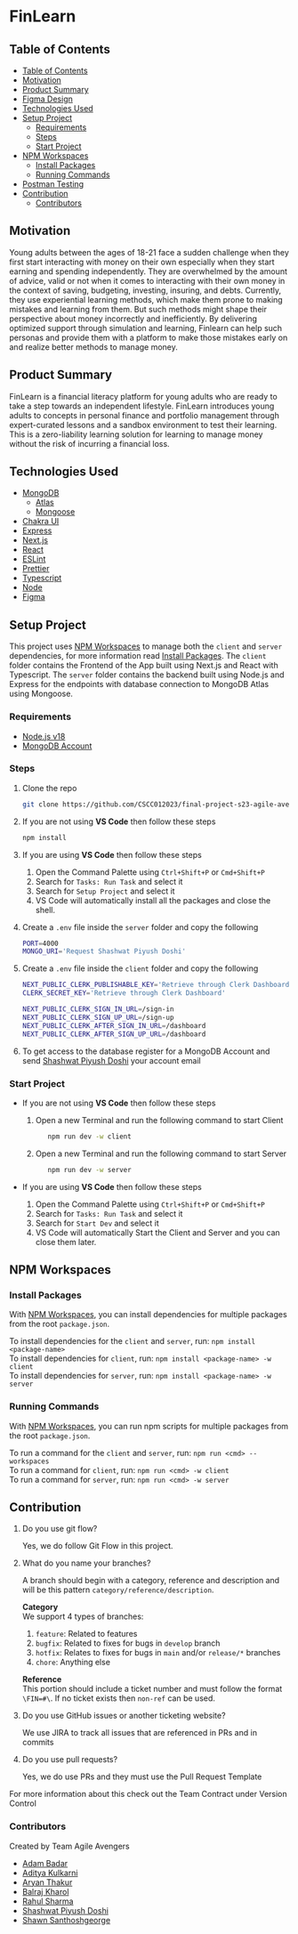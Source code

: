 # FinLearn

## Table of Contents

- [Table of Contents](#table-of-contents)
- [Motivation](#motivation)
- [Product Summary](#product-summary)
- [Figma Design](https://www.figma.com/file/60Sd92fZbhCcNtnpLVMkaY/FinLearn-UI?type=design&node-id=0%3A1&t=2tLlEYOO0zEVJooo-1)
- [Technologies Used](#technologies-used)
- [Setup Project](#setup-project)
  - [Requirements](#requirements)
  - [Steps](#steps)
  - [Start Project](#start-project)
- [NPM Workspaces](#npm-workspaces)
  - [Install Packages](#install-packages)
  - [Running Commands](#running-commands)
- [Postman Testing](https://www.postman.com/agile-avengers-cscc01/workspace/agile-avengers/collection/14201720-ffadf271-0e18-49b6-a533-36e37ba981d0?action=share&creator=14201720)
- [Contribution](#contribution)
  - [Contributors](#contributors)

## Motivation

Young adults between the ages of 18-21 face a sudden challenge when they first start interacting with money on
their own especially when they start earning and spending independently. They are overwhelmed by the amount of
advice, valid or not when it comes to interacting with their own money in the context of saving, budgeting,
investing, insuring, and debts. Currently, they use experiential learning methods, which make them prone to making
mistakes and learning from them. But such methods might shape their perspective about money incorrectly and
inefficiently. By delivering optimized support through simulation and learning, Finlearn can help such personas and
provide them with a platform to make those mistakes early on and realize better methods to manage money.

## Product Summary

FinLearn is a financial literacy platform for young adults who are ready to take a step towards an independent
lifestyle. FinLearn introduces young adults to concepts in personal finance and portfolio management through
expert-curated lessons and a sandbox environment to test their learning. This is a zero-liability learning solution
for learning to manage money without the risk of incurring a financial loss.

## Technologies Used

- [MongoDB](https://www.mongodb.com/)
  - [Atlas](https://www.mongodb.com/atlas)
  - [Mongoose](https://mongoosejs.com/)
- [Chakra UI](https://chakra-ui.com)
- [Express](https://expressjs.com/)
- [Next.js](https://nextjs.org/docs)
- [React](https://reactjs.org/)
- [ESLint](https://eslint.org/)
- [Prettier](https://prettier.io/)
- [Typescript](https://www.typescriptlang.org/)
- [Node](https://nodejs.org/en/)
- [Figma](https://www.figma.com/)

## Setup Project

This project uses [NPM Workspaces](https://docs.npmjs.com/cli/v9/using-npm/workspaces) to manage
both the `client` and `server` dependencies, for more information read [Install Packages](#install-packages). The `client` folder contains the Frontend of the App built using Next.js and React with Typescript. The `server` folder contains the backend built using Node.js and Express for the endpoints with database connection to MongoDB Atlas using Mongoose.

### **Requirements**

- [Node.js v18](https://nodejs.org/dist/v18.16.1/)
- [MongoDB Account](https://account.mongodb.com/account/register)

### **Steps**

1. Clone the repo

   ```bash
   git clone https://github.com/CSCC012023/final-project-s23-agile-avengers.git
   ```

2. If you are not using **VS Code** then follow these steps

   ```bash
   npm install
   ```

3. If you are using **VS Code** then follow these steps

   1. Open the Command Palette using `Ctrl+Shift+P` or `Cmd+Shift+P`
   2. Search for `Tasks: Run Task` and select it
   3. Search for `Setup Project` and select it
   4. VS Code will automatically install all the packages and close the shell.

4. Create a `.env` file inside the `server` folder and copy the following

   ```bash
   PORT=4000
   MONGO_URI='Request Shashwat Piyush Doshi'
   ```

5. Create a `.env` file inside the `client` folder and copy the following

   ```bash
   NEXT_PUBLIC_CLERK_PUBLISHABLE_KEY='Retrieve through Clerk Dashboard'
   CLERK_SECRET_KEY='Retrieve through Clerk Dashboard'

   NEXT_PUBLIC_CLERK_SIGN_IN_URL=/sign-in
   NEXT_PUBLIC_CLERK_SIGN_UP_URL=/sign-up
   NEXT_PUBLIC_CLERK_AFTER_SIGN_IN_URL=/dashboard
   NEXT_PUBLIC_CLERK_AFTER_SIGN_UP_URL=/dashboard
   ```

6. To get access to the database register for a MongoDB Account and send
   [Shashwat Piyush Doshi](https://github.com/shashwat-doshi) your account email

### **Start Project**

- If you are not using **VS Code** then follow these steps

  1. Open a new Terminal and run the following command to start Client

     ```bash
        npm run dev -w client
     ```

  2. Open a new Terminal and run the following command to start Server

     ```bash
        npm run dev -w server
     ```

- If you are using **VS Code** then follow these steps
  1. Open the Command Palette using `Ctrl+Shift+P` or `Cmd+Shift+P`
  2. Search for `Tasks: Run Task` and select it
  3. Search for `Start Dev` and select it
  4. VS Code will automatically Start the Client and Server and you can close them later.

## NPM Workspaces

### **Install Packages**

With [NPM Workspaces](https://docs.npmjs.com/cli/v9/using-npm/workspaces#adding-dependencies-to-a-workspace),
you can install dependencies for multiple packages from the root `package.json`.

To install dependencies for the `client` and `server`, run: `npm install <package-name>` \
To install dependencies for `client`, run: `npm install <package-name> -w client` \
To install dependencies for `server`, run: `npm install <package-name> -w server`

### **Running Commands**

With [NPM Workspaces](https://docs.npmjs.com/cli/v9/using-npm/workspaces?v=true#running-commands-in-the-context-of-workspaces),
you can run npm scripts for multiple packages from the root `package.json`.

To run a command for the `client` and `server`, run: `npm run <cmd> --workspaces` \
To run a command for `client`, run: `npm run <cmd> -w client` \
To run a command for `server`, run: `npm run <cmd> -w server`

## Contribution

1. Do you use git flow?

   Yes, we do follow Git Flow in this project.

2. What do you name your branches?

   A branch should begin with a category, reference and description and will be this pattern `category/reference/description`.

   **Category** \
   We support 4 types of branches:

   1. `feature`: Related to features
   2. `bugfix`: Related to fixes for bugs in `develop` branch
   3. `hotfix`: Relates to fixes for bugs in `main` and/or `release/*` branches
   4. `chore`: Anything else

   **Reference** \
   This portion should include a ticket number and must follow the format `\FIN=#\`. If no
   ticket exists then `non-ref` can be used.

3. Do you use GitHub issues or another ticketing website?

   We use JIRA to track all issues that are referenced in PRs and in commits

4. Do you use pull requests?

   Yes, we do use PRs and they must use the Pull Request Template

For more information about this check out the Team Contract under Version Control

### Contributors

Created by Team Agile Avengers

- [Adam Badar](https://github.com/adam-badar)
- [Aditya Kulkarni](https://github.com/Aditya-k-23)
- [Aryan Thakur](https://github.com/aryan-thakur)
- [Balraj Kharol](https://github.com/balraj03)
- [Rahul Sharma](https://github.com/D3nam)
- [Shashwat Piyush Doshi](https://github.com/shashwat-doshi)
- [Shawn Santhoshgeorge](https://github.com/ShawnGeorge03)
